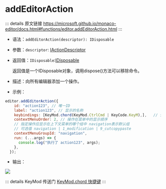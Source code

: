 # addEditorAction

<backTop />
        
::: details 原文链接
https://microsoft.github.io/monaco-editor/docs.html#functions/editor.addEditorAction.html
:::


- 语法：`addEditorAction(descriptor): IDisposable`

- 参数：`descriptor`: [IActionDescriptor](/api/editor/IActionDescriptor.md)

- 返回值：`IDisposable`:[IDisposable](/api/IDisposable.md)

    返回值是一个IDisposable对象，调用dispose()方法可以移除命令。

- 描述：向所有编辑器添加一个操作。

- 示例：

```js
editor.addEditorAction({
    id: "action123", // 唯一ID
    label: "action123", // 显示的名称
    keybindings: [KeyMod.chord(KeyMod.CtrlCmd | KeyCode.KeyM),],   // 快捷键
    contextMenuOrder: 2, // 操作在菜单中的显示顺序
    // 指定操作应显示在上下文菜单的哪个组中 navigation表示默认组 
    // 可选值 navigation | 1_modification | 9_cutcopypaste
    contextMenuGroupId: "navigation",
    run: (...args) => {
      console.log("执行了 action123", args);
    },
  });
```

- 输出：

<p>
  <img src='/editor-addEditorAction.png'/>
</p>

::: details KeyMod 传送门
[KeyMod.chord 快捷键](/api/KeyMod.md)
:::